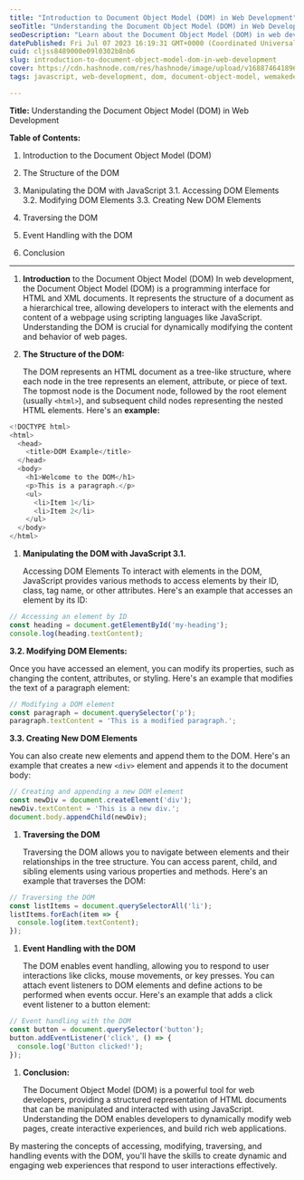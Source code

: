 ```yaml
---
title: "Introduction to Document Object Model (DOM) in Web Development"
seoTitle: "Understanding the Document Object Model (DOM) in Web Development"
seoDescription: "Learn about the Document Object Model (DOM) in web development and how it enables dynamic manipulation of web page content using JavaScript."
datePublished: Fri Jul 07 2023 16:19:31 GMT+0000 (Coordinated Universal Time)
cuid: cljss8489000e09l0302b8nb6
slug: introduction-to-document-object-model-dom-in-web-development
cover: https://cdn.hashnode.com/res/hashnode/image/upload/v1688746418969/57585071-0f04-4e8c-a0d5-30e923dc0b9d.jpeg
tags: javascript, web-development, dom, document-object-model, wemakedevs

---
```


**Title:** Understanding the Document Object Model (DOM) in Web Development

**Table of Contents:**

1. Introduction to the Document Object Model (DOM)
    
2. The Structure of the DOM
    
3. Manipulating the DOM with JavaScript 3.1. Accessing DOM Elements 3.2. Modifying DOM Elements 3.3. Creating New DOM Elements
    
4. Traversing the DOM
    
5. Event Handling with the DOM
    
6. Conclusion
    

---

1. **Introduction** to the Document Object Model (DOM) In web development, the Document Object Model (DOM) is a programming interface for HTML and XML documents. It represents the structure of a document as a hierarchical tree, allowing developers to interact with the elements and content of a webpage using scripting languages like JavaScript. Understanding the DOM is crucial for dynamically modifying the content and behavior of web pages.
    
2. **The Structure of the DOM:**
    
    The DOM represents an HTML document as a tree-like structure, where each node in the tree represents an element, attribute, or piece of text. The topmost node is the Document node, followed by the root element (usually `<html>`), and subsequent child nodes representing the nested HTML elements. Here's an **example:**
    

```javascript
<!DOCTYPE html>
<html>
  <head>
    <title>DOM Example</title>
  </head>
  <body>
    <h1>Welcome to the DOM</h1>
    <p>This is a paragraph.</p>
    <ul>
      <li>Item 1</li>
      <li>Item 2</li>
    </ul>
  </body>
</html>
```

1. **Manipulating the DOM with JavaScript 3.1.**
    
    Accessing DOM Elements To interact with elements in the DOM, JavaScript provides various methods to access elements by their ID, class, tag name, or other attributes. Here's an example that accesses an element by its ID:
    

```javascript
// Accessing an element by ID
const heading = document.getElementById('my-heading');
console.log(heading.textContent);
```

**3.2. Modifying DOM Elements:**

Once you have accessed an element, you can modify its properties, such as changing the content, attributes, or styling. Here's an example that modifies the text of a paragraph element:

```javascript
// Modifying a DOM element
const paragraph = document.querySelector('p');
paragraph.textContent = 'This is a modified paragraph.';
```

**3.3. Creating New DOM Elements**

You can also create new elements and append them to the DOM. Here's an example that creates a new `<div>` element and appends it to the document body:

```javascript
// Creating and appending a new DOM element
const newDiv = document.createElement('div');
newDiv.textContent = 'This is a new div.';
document.body.appendChild(newDiv);
```

1. **Traversing the DOM**
    
    Traversing the DOM allows you to navigate between elements and their relationships in the tree structure. You can access parent, child, and sibling elements using various properties and methods. Here's an example that traverses the DOM:
    

```javascript
// Traversing the DOM
const listItems = document.querySelectorAll('li');
listItems.forEach(item => {
  console.log(item.textContent);
});
```

1. **Event Handling with the DOM**
    
    The DOM enables event handling, allowing you to respond to user interactions like clicks, mouse movements, or key presses. You can attach event listeners to DOM elements and define actions to be performed when events occur. Here's an example that adds a click event listener to a button element:
    

```javascript
// Event handling with the DOM
const button = document.querySelector('button');
button.addEventListener('click', () => {
  console.log('Button clicked!');
});
```

1. **Conclusion:**
    
    The Document Object Model (DOM) is a powerful tool for web developers, providing a structured representation of HTML documents that can be manipulated and interacted with using JavaScript. Understanding the DOM enables developers to dynamically modify web pages, create interactive experiences, and build rich web applications.
    

By mastering the concepts of accessing, modifying, traversing, and handling events with the DOM, you'll have the skills to create dynamic and engaging web experiences that respond to user interactions effectively.
